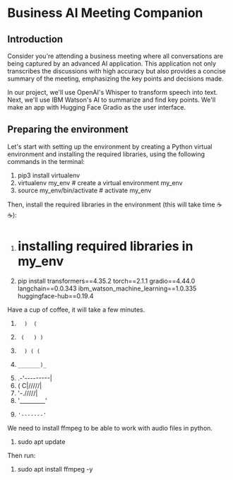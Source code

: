 # Business AI Meeting Companion

## Introduction
Consider you're attending a business meeting where all conversations are being captured by an advanced AI application. This application not only transcribes the discussions with high accuracy but also provides a concise summary of the meeting, emphasizing the key points and decisions made.

In our project, we'll use OpenAI's Whisper to transform speech into text. Next, we'll use IBM Watson's AI to summarize and find key points. We'll make an app with Hugging Face Gradio as the user interface.

## Preparing the environment
Let's start with setting up the environment by creating a Python virtual environment and installing the required libraries, using the following commands in the terminal:

1. pip3 install virtualenv 
2. virtualenv my_env # create a virtual environment my_env
3. source my_env/bin/activate # activate my_env

Then, install the required libraries in the environment (this will take time ☕️☕️):

1. # installing required libraries in my_env
2. pip install transformers==4.35.2 torch==2.1.1 gradio==4.44.0 langchain==0.0.343 ibm_watson_machine_learning==1.0.335 huggingface-hub==0.19.4

Have a cup of coffee, it will take a few minutes.

1.       )  (
2.      (   ) )
3.       ) ( (
4.     _______)_
5.  .-'---------|  
6. ( C|/\/\/\/\/|
7.  '-./\/\/\/\/|
8.    '_________'
9.     '-------'

We need to install ffmpeg to be able to work with audio files in python.

1. sudo apt update

Then run:

1. sudo apt install ffmpeg -y

